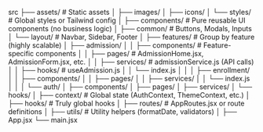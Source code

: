 src
├── assets/                 # Static assets
│   ├── images/
│   ├── icons/
│   └── styles/             # Global styles or Tailwind config
│
├── components/             # Pure reusable UI components (no business logic)
│   ├── common/             # Buttons, Modals, Inputs
│   └── layout/             # Navbar, Sidebar, Footer
│
├── features/               # Group by feature (highly scalable)
│   ├── admission/
│   │   ├── components/     # Feature-specific components
│   │   ├── pages/          # AdmissionHome.jsx, AdmissionForm.jsx, etc.
│   │   ├── services/       # admissionService.js (API calls)
│   │   ├── hooks/          # useAdmission.js
│   │   └── index.js
│   │
│   ├── enrollment/
│   │   ├── components/
│   │   ├── pages/
│   │   ├── services/
│   │   └── index.js
│   │
│   └── auth/
│       ├── components/
│       ├── pages/
│       ├── services/
│       └── hooks/
│
├── context/                # Global state (AuthContext, ThemeContext, etc.)
│
├── hooks/                  # Truly global hooks
│
├── routes/                 # AppRoutes.jsx or route definitions
│
├── utils/                  # Utility helpers (formatDate, validators)
│
├── App.jsx
└── main.jsx
